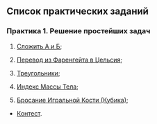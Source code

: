 ## Список практических заданий

### Практика 1. Решение простейших задач

1. [Сложить A и Б](https://www.codeabbey.com/index/task_view/sum-of-two--ru);

2. [Перевод из Фаренгейта в Цельсия](https://www.codeabbey.com/index/task_view/fahrenheit-celsius--ru);

3. [Треугольники](https://www.codeabbey.com/index/task_view/triangles--ru);

4. [Индекс Массы Тела](https://www.codeabbey.com/index/task_view/body-mass-index--ru);

5. [Бросание Игральной Кости (Кубика)](https://www.codeabbey.com/index/task_view/dice-rolling--ru);

- [Контест](https://contest.yandex.ru/contest/40592/enter/).
